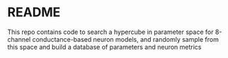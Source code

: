 # README

This repo contains code to search a hypercube in parameter space for 8-channel conductance-based neuron models, and randomly sample from this space and build a database of parameters and neuron metrics 

